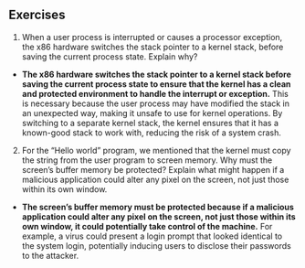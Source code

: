 ## Exercises
1. When a user process is interrupted or causes a processor exception, the x86
hardware switches the stack pointer to a kernel stack, before saving the current
process state. Explain why?

- **The x86 hardware switches the stack pointer to a kernel stack before saving the current process state to ensure that the kernel has a clean and protected environment to handle the interrupt or exception.**
  This is necessary because the user process may have modified the stack in an unexpected way, making it unsafe to use for kernel operations. By switching to a separate kernel stack, the kernel ensures that it has a known-good stack to work with, reducing the risk of a system crash.

2. For the “Hello world” program, we mentioned that the kernel must copy the string from the user program to screen memory. Why must the screen’s buffer memory be protected? Explain what might happen if a malicious application could alter any pixel on the screen, not just those within its own window.
- **The screen’s buffer memory must be protected because if a malicious application could alter any pixel on the screen, not just those within its own window, it could potentially take control of the machine.** For example, a virus could present a login prompt that looked identical to the system login, potentially inducing users to disclose their passwords to the attacker.
